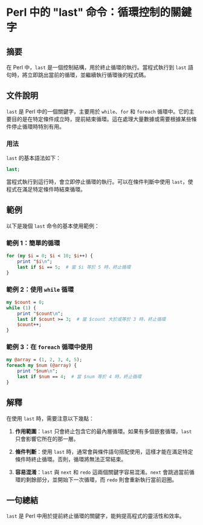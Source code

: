 <!--
Meta Description: # Perl 中的 "last" 命令：循環控制的關鍵字 ## 摘要 在 Perl 中，`last` 是一個控制結構，用於終止循環的執行。當程式執行到 `last` 語句時，將立即跳出當前的循環，並繼續執行循環後的程式碼。 ## 文件說明 `last` 是 Perl 中的一個關鍵字，主要用於 `wh...
Meta Keywords: last, perl, count, num, while
-->

# Perl 中的 "last" 命令：循環控制的關鍵字

## 摘要
在 Perl 中，`last` 是一個控制結構，用於終止循環的執行。當程式執行到 `last` 語句時，將立即跳出當前的循環，並繼續執行循環後的程式碼。

## 文件說明
`last` 是 Perl 中的一個關鍵字，主要用於 `while`、`for` 和 `foreach` 循環中。它的主要目的是在特定條件成立時，提前結束循環。這在處理大量數據或需要根據某些條件停止循環時特別有用。

### 用法
`last` 的基本語法如下：
```perl
last;
```
當程式執行到這行時，會立即停止循環的執行。可以在條件判斷中使用 `last`，使程式在滿足特定條件時結束循環。

## 範例
以下是幾個 `last` 命令的基本使用範例：

### 範例 1：簡單的循環
```perl
for (my $i = 0; $i < 10; $i++) {
    print "$i\n";
    last if $i == 5;  # 當 $i 等於 5 時，終止循環
}
```

### 範例 2：使用 `while` 循環
```perl
my $count = 0;
while (1) {
    print "$count\n";
    last if $count >= 3;  # 當 $count 大於或等於 3 時，終止循環
    $count++;
}
```

### 範例 3：在 `foreach` 循環中使用
```perl
my @array = (1, 2, 3, 4, 5);
foreach my $num (@array) {
    print "$num\n";
    last if $num == 4;  # 當 $num 等於 4 時，終止循環
}
```

## 解釋
在使用 `last` 時，需要注意以下幾點：

1. **作用範圍**：`last` 只會終止包含它的最內層循環。如果有多個嵌套循環，`last` 只會影響它所在的那一層。
   
2. **條件判斷**：使用 `last` 時，通常會與條件語句搭配使用，這樣才能在滿足特定條件時終止循環。否則，循環將無法正常結束。

3. **容易混淆**：`last` 與 `next` 和 `redo` 這兩個關鍵字容易混淆。`next` 會跳過當前循環的剩餘部分，並開始下一次循環，而 `redo` 則會重新執行當前迴圈。

## 一句總結
`last` 是 Perl 中用於提前終止循環的關鍵字，能夠提高程式的靈活性和效率。
